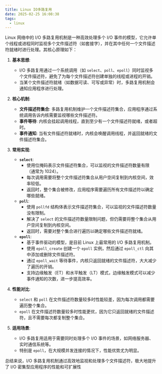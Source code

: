 ```yaml
---
title: Linux IO多路复用
date: 2025-02-25 16:08:38
tags:
  - linux
---
```


Linux 网络中的 I/O 多路复用机制是一种高效处理多个 I/O 事件的模型，它允许单个线程或进程同时监视多个文件描述符（如套接字），并在其中任何一个文件描述符就绪时进行处理。其核心原理如下：

1. **基本思想**:

   - I/O 多路复用通过一个系统调用（如 `select`、`poll`、`epoll`）同时监视多个文件描述符，避免了为每个文件描述符创建单独的线程或进程的开销。
   - 当某个文件描述符就绪（如数据可读、可写或异常）时，多路复用机制会通知应用程序进行处理。

2. **核心机制**:

   - **文件描述符集合**: 多路复用机制维护一个文件描述符集合，应用程序通过系统调用告诉内核需要监视哪些文件描述符。
   - **事件等待**: 内核会挂起调用线程，直到至少有一个文件描述符就绪，或者超时。
   - **事件通知**: 当有文件描述符就绪时，内核会唤醒调用线程，并返回就绪的文件描述符集合。

3. **常用实现**:

   - **`select`**:
     - 使用位掩码表示文件描述符集合，可以监视的文件描述符数量有限（通常为 1024）。
     - 每次调用需要将整个文件描述符集合从用户空间复制到内核空间，效率较低。
     - 返回时，整个集合被修改，应用程序需要遍历所有文件描述符以确定哪些就绪。
   - **`poll`**:
     - 使用 `pollfd` 结构体表示文件描述符集合，可以监视的文件描述符数量没有限制。
     - 解决了 `select` 的文件描述符数量限制问题，但仍需要将整个集合从用户空间复制到内核空间。
     - 返回时，需要对整个集合进行遍历以确定哪些文件描述符就绪。
   - **`epoll`**:
     - 基于事件驱动的模型，是目前 Linux 上最常用的 I/O 多路复用机制。
     - 使用 `epoll_create` 创建一个 `epoll` 实例，然后通过 `epoll_ctl` 向其中添加或删除文件描述符。
     - 通过 `epoll_wait` 等待事件，内核只返回就绪的文件描述符，大大减少了遍历的开销。
     - 支持边缘触发（ET）和水平触发（LT）模式，边缘触发模式可以减少事件通知的次数，进一步提高效率。

4. **性能对比**:

   - `select` 和 `poll` 在文件描述符数量较多时性能较差，因为每次调用都需要遍历整个集合。
   - `epoll` 在文件描述符数量较多时性能更优，因为它只返回就绪的文件描述符，且不需要每次都复制整个集合。

5. **适用场景**:
   - I/O 多路复用适用于需要同时处理多个 I/O 事件的场景，如网络服务器、实时通信系统等。
   - 特别是 `epoll`，在大规模并发连接的情况下，性能优势尤为明显。

总结来说，I/O 多路复用机制通过高效地监视和处理多个文件描述符，极大地提升了 I/O 密集型应用程序的性能和可扩展性
